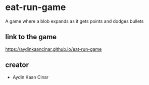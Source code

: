 # eat-run-game
A game where a blob expands as it gets points and dodges bullets
## link to the game
https://aydinkaancinar.github.io/eat-run-game
## creator
* Aydin Kaan Cinar
